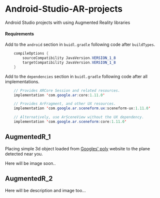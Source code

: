 # Android-Studio-AR-projects
 Android Studio projects with using Augmented Reality libraries
 
#### Requirements
Add to the `android` section in `buidl.gradle` following code after `buildTypes`.
```java
    compileOptions {
        sourceCompatibility JavaVersion.VERSION_1_8
        targetCompatibility JavaVersion.VERSION_1_8
    }
```

Add to the `dependencies` section in `buidl.gradle` following code after all implementations.
```java
    // Provides ARCore Session and related resources.
    implementation 'com.google.ar:core:1.11.0'

    // Provides ArFragment, and other UX resources.
    implementation 'com.google.ar.sceneform.ux:sceneform-ux:1.11.0'

    // Alternatively, use ArSceneView without the UX dependency.
    implementation 'com.google.ar.sceneform:core:1.11.0'
```

## AugmentedR_1
Placing simple 3d object loaded from [Googles' poly](https://poly.google.com/) website to the plane detected near you.

Here will be image soon..

## AugmentedR_2
Here will be description and image too...

